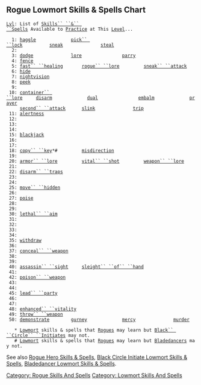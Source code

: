 ## Rogue Lowmort Skills & Spells Chart

[`Lvl`](Level "wikilink")`: List of `[`Skills`` ``&`` ``Spells`](:Category:_Skills_And_Spells "wikilink")` Available to `[`Practice`](Practice "wikilink")` at This `[`Level`](Level "wikilink")`...`  
`     `  
`  1: `[`haggle`](Haggle "wikilink")`             `[`pick`` ``lock`](Pick_Lock "wikilink")`          `[`sneak`](Sneak "wikilink")`              `[`steal`](Steal "wikilink")  
`  2: `  
`  3: `[`dodge`](Dodge "wikilink")`              `[`lore`](Lore "wikilink")`               `[`parry`](Parry "wikilink")  
`  4: `[`fence`](Fence "wikilink")  
`  5: `[`fast`` ``healing`](Fast_Healing "wikilink")`       `[`rogue`` ``lore`](Rogue_Lore "wikilink")`         `[`sneak`` ``attack`](Sneak_Attack "wikilink")  
`  6: `[`hide`](Hide "wikilink")  
`  7: `[`nightvision`](Nightvision "wikilink")  
`  8: `[`peek`](Peek "wikilink")  
`  9: `  
` 10: `[`container`` ``lore`](Container_Lore "wikilink")`     `[`disarm`](Disarm "wikilink")`             `[`dual`](Dual "wikilink")`               `[`embalm`](Embalm "wikilink")`             `[`prayer`](Prayer "wikilink")  
`     `[`second`` ``attack`](Second_Attack "wikilink")`      `[`slink`](Slink "wikilink")`              `[`trip`](Trip "wikilink")  
` 11: `[`alertness`](Alertness "wikilink")  
` 12: `  
` 13: `  
` 14: `  
` 15: `[`blackjack`](Blackjack "wikilink")  
` 16: `  
` 17: `  
` 18: `[`copy`` ``key`](Copy_Key "wikilink")`*#         `[`misdirection`](Misdirection "wikilink")  
` 19: `  
` 20: `[`armor`` ``lore`](Armor_Lore "wikilink")`         `[`vital`` ``shot`](Vital_Shot "wikilink")`         `[`weapon`` ``lore`](Weapon_Lore "wikilink")  
` 21: `  
` 22: `[`disarm`` ``traps`](Disarm_Traps "wikilink")  
` 23: `  
` 24: `  
` 25: `[`move`` ``hidden`](Move_Hidden "wikilink")  
` 26: `  
` 27: `[`poise`](Poise "wikilink")  
` 28: `  
` 29: `  
` 30: `[`lethal`` ``aim`](Lethal_Aim "wikilink")  
` 31: `  
` 32: `  
` 33: `  
` 34: `  
` 35: `[`withdraw`](Withdraw_(skill) "wikilink")  
` 36: `  
` 37: `[`conceal`` ``weapon`](Conceal_Weapon "wikilink")  
` 38: `  
` 39: `  
` 40: `[`assassin`` ``sight`](Assassin_Sight "wikilink")`     `[`sleight`` ``of`` ``hand`](Sleight_Of_Hand "wikilink")  
` 41: `  
` 42: `[`poison`` ``weapon`](Poison_Weapon "wikilink")  
` 43: `  
` 44: `  
` 45: `[`lead`` ``party`](Lead_Party "wikilink")  
` 46: `  
` 47: `  
` 48: `[`enhanced`` ``vitality`](Enhanced_Vitality "wikilink")  
` 49: `[`throw`` ``weapon`](Throw_Weapon "wikilink")  
` 50: `[`demonstrate`](Demonstrate "wikilink")`        `[`gurney`](Gurney "wikilink")`             `[`mercy`](Mercy "wikilink")`              `[`murder`](Murder "wikilink")  
`     `  
`   * `[`Lowmort`](:Category:_Lowmort "wikilink")` skills & spells that `[`Rogues`](:Category:_Rogues "wikilink")` may learn but `[`Black`` ``Circle`` ``Initiates`](:Category:_Black_Circle_Initiates "wikilink")` may not.`  
`   # `[`Lowmort`](:Category:_Lowmort "wikilink")` skills & spells that `[`Rogues`](:Category:_Rogues "wikilink")` may learn but `[`Bladedancers`](:Category:_Bladedancers "wikilink")` may not.`

See also [Rogue Hero Skills &
Spells](:Category:_Rogue_Hero_Skills_And_Spells "wikilink"), [Black
Circle Initiate Lowmort Skills &
Spells](:Category:_Black_Circle_Initiate_Lowmort_Skills_And_Spells "wikilink"),
[Bladedancer Lowmort Skills &
Spells](:Category:_Bladedancer_Lowmort_Skills_And_Spells "wikilink").

[Category: Rogue Skills And
Spells](Category:_Rogue_Skills_And_Spells "wikilink") [Category: Lowmort
Skills And Spells](Category:_Lowmort_Skills_And_Spells "wikilink")
